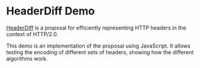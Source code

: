 HeaderDiff Demo
===============

[HeaderDiff](http://tools.ietf.org/html/draft-ruellan-headerdiff-00) is a proposal for efficiently representing HTTP headers in the context of HTTP/2.0.

This demo is an implementation of the proposal using JavaScript. It allows testing the encoding of different sets of headers, showing how the different algorithms work.
